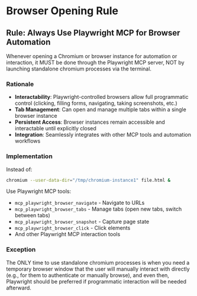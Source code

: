 # Browser Opening Rule

## Rule: Always Use Playwright MCP for Browser Automation

Whenever opening a Chromium or browser instance for automation or interaction, it MUST be done through the Playwright MCP server, NOT by launching standalone chromium processes via the terminal.

### Rationale

- **Interactability**: Playwright-controlled browsers allow full programmatic control (clicking, filling forms, navigating, taking screenshots, etc.)
- **Tab Management**: Can open and manage multiple tabs within a single browser instance
- **Persistent Access**: Browser instances remain accessible and interactable until explicitly closed
- **Integration**: Seamlessly integrates with other MCP tools and automation workflows

### Implementation

Instead of:
```bash
chromium --user-data-dir="/tmp/chromium-instance1" file.html &
```

Use Playwright MCP tools:
- `mcp_playwright_browser_navigate` - Navigate to URLs
- `mcp_playwright_browser_tabs` - Manage tabs (open new tabs, switch between tabs)
- `mcp_playwright_browser_snapshot` - Capture page state
- `mcp_playwright_browser_click` - Click elements
- And other Playwright MCP interaction tools

### Exception

The ONLY time to use standalone chromium processes is when you need a temporary browser window that the user will manually interact with directly (e.g., for them to authenticate or manually browse), and even then, Playwright should be preferred if programmatic interaction will be needed afterward.

